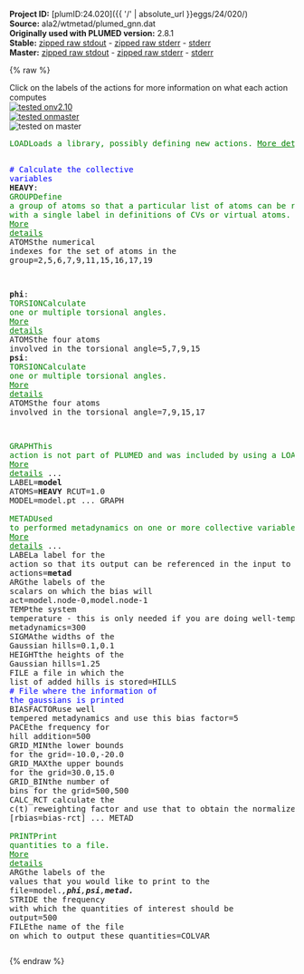 **Project ID:** [plumID:24.020]({{ '/' | absolute_url }}eggs/24/020/)  
**Source:** ala2/wtmetad/plumed_gnn.dat  
**Originally used with PLUMED version:** 2.8.1  
**Stable:** [zipped raw stdout](plumed_gnn.dat.plumed.stdout.txt.zip) - [zipped raw stderr](plumed_gnn.dat.plumed.stderr.txt.zip) - [stderr](plumed_gnn.dat.plumed.stderr)  
**Master:** [zipped raw stdout](plumed_gnn.dat.plumed_master.stdout.txt.zip) - [zipped raw stderr](plumed_gnn.dat.plumed_master.stderr.txt.zip) - [stderr](plumed_gnn.dat.plumed_master.stderr)  

{% raw %}
<div class="plumedpreheader">
<div class="headerInfo" id="value_details_data/ala2/wtmetad/plumed_gnn.dat"> Click on the labels of the actions for more information on what each action computes </div>
<div class="containerBadge">
<div class="headerBadge"><a href="plumed_gnn.dat.plumed.stderr"><img src="https://img.shields.io/badge/v2.10-failed-red.svg" alt="tested onv2.10" /></a></div>
<div class="headerBadge"><a href="plumed_gnn.dat.plumed_master.stderr"><img src="https://img.shields.io/badge/master-failed-red.svg" alt="tested onmaster" /></a></div>
<div class="headerBadge"><img src="https://img.shields.io/badge/with-LOAD-yellow.svg" alt="tested on master" /></div>
</div>
</div>
<pre class="plumedlisting">
<span class="plumedtooltip" style="color:green">LOAD<span class="right">Loads a library, possibly defining new actions. <a href="https://www.plumed.org/doc-master/user-doc/html/LOAD" style="color:green">More details</a><i></i></span></span> <span class="plumedtooltip">FILE<span class="right">file to be loaded<i></i></span></span>=Graph.cpp

<span style="color:blue" class="comment"># Calculate the collective variables</span>
<span style="display:none;" id="data/ala2/wtmetad/plumed_gnn.dat">The LOAD action with label <b></b> calculates something</span><b name="data/ala2/wtmetad/plumed_gnn.datHEAVY" onclick='showPath("data/ala2/wtmetad/plumed_gnn.dat","data/ala2/wtmetad/plumed_gnn.datHEAVY","data/ala2/wtmetad/plumed_gnn.datHEAVY","brown")'>HEAVY</b>: <span class="plumedtooltip" style="color:green">GROUP<span class="right">Define a group of atoms so that a particular list of atoms can be referenced with a single label in definitions of CVs or virtual atoms. <a href="https://www.plumed.org/doc-master/user-doc/html/GROUP" style="color:green">More details</a><i></i></span></span> <span class="plumedtooltip">ATOMS<span class="right">the numerical indexes for the set of atoms in the group<i></i></span></span>=2,5,6,7,9,11,15,16,17,19

<span style="display:none;" id="data/ala2/wtmetad/plumed_gnn.datHEAVY">The GROUP action with label <b>HEAVY</b> calculates something</span><b name="data/ala2/wtmetad/plumed_gnn.datphi" onclick='showPath("data/ala2/wtmetad/plumed_gnn.dat","data/ala2/wtmetad/plumed_gnn.datphi","data/ala2/wtmetad/plumed_gnn.datphi","brown")'>phi</b>: <span class="plumedtooltip" style="color:green">TORSION<span class="right">Calculate one or multiple torsional angles. <a href="https://www.plumed.org/doc-master/user-doc/html/TORSION" style="color:green">More details</a><i></i></span></span> <span class="plumedtooltip">ATOMS<span class="right">the four atoms involved in the torsional angle<i></i></span></span>=5,7,9,15
<span style="display:none;" id="data/ala2/wtmetad/plumed_gnn.datphi">The TORSION action with label <b>phi</b> calculates the following quantities:<table  align="center" frame="void" width="95%" cellpadding="5%"><tr><td width="5%"><b> Quantity </b>  </td><td><b> Description </b> </td></tr><tr><td width="5%">phi.value</td><td>the TORSION involving these atoms</td></tr></table></span><b name="data/ala2/wtmetad/plumed_gnn.datpsi" onclick='showPath("data/ala2/wtmetad/plumed_gnn.dat","data/ala2/wtmetad/plumed_gnn.datpsi","data/ala2/wtmetad/plumed_gnn.datpsi","brown")'>psi</b>: <span class="plumedtooltip" style="color:green">TORSION<span class="right">Calculate one or multiple torsional angles. <a href="https://www.plumed.org/doc-master/user-doc/html/TORSION" style="color:green">More details</a><i></i></span></span> <span class="plumedtooltip">ATOMS<span class="right">the four atoms involved in the torsional angle<i></i></span></span>=7,9,15,17

<span style="display:none;" id="data/ala2/wtmetad/plumed_gnn.datpsi">The TORSION action with label <b>psi</b> calculates the following quantities:<table  align="center" frame="void" width="95%" cellpadding="5%"><tr><td width="5%"><b> Quantity </b>  </td><td><b> Description </b> </td></tr><tr><td width="5%">psi.value</td><td>the TORSION involving these atoms</td></tr></table></span><span class="plumedtooltip" style="color:green">GRAPH<span class="right">This action is not part of PLUMED and was included by using a LOAD command <a href="https://www.plumed.org/doc-master/user-doc/html/LOAD" style="color:green">More details</a><i></i></span></span> ...
 LABEL=<b name="data/ala2/wtmetad/plumed_gnn.datmodel" onclick='showPath("data/ala2/wtmetad/plumed_gnn.dat","data/ala2/wtmetad/plumed_gnn.datmodel","data/ala2/wtmetad/plumed_gnn.datmodel","brown")'>model</b>
 ATOMS=<b name="data/ala2/wtmetad/plumed_gnn.datHEAVY">HEAVY</b>
 RCUT=1.0
 MODEL=model.pt
... GRAPH
<br/><span class="plumedtooltip" style="color:green">METAD<span class="right">Used to performed metadynamics on one or more collective variables. <a href="https://www.plumed.org/doc-master/user-doc/html/METAD" style="color:green">More details</a><i></i></span></span> ...
 <span class="plumedtooltip">LABEL<span class="right">a label for the action so that its output can be referenced in the input to other actions<i></i></span></span>=<b name="data/ala2/wtmetad/plumed_gnn.datmetad" onclick='showPath("data/ala2/wtmetad/plumed_gnn.dat","data/ala2/wtmetad/plumed_gnn.datmetad","data/ala2/wtmetad/plumed_gnn.datmetad","brown")'>metad</b>
 <span class="plumedtooltip">ARG<span class="right">the labels of the scalars on which the bias will act<i></i></span></span>=model.node-0,model.node-1
 <span class="plumedtooltip">TEMP<span class="right">the system temperature - this is only needed if you are doing well-tempered metadynamics<i></i></span></span>=300
 <span class="plumedtooltip">SIGMA<span class="right">the widths of the Gaussian hills<i></i></span></span>=0.1,0.1
 <span class="plumedtooltip">HEIGHT<span class="right">the heights of the Gaussian hills<i></i></span></span>=1.25 
 <span class="plumedtooltip">FILE<span class="right"> a file in which the list of added hills is stored<i></i></span></span>=HILLS   <span style="color:blue" class="comment"># File where the information of the gaussians is printed</span>
 <span class="plumedtooltip">BIASFACTOR<span class="right">use well tempered metadynamics and use this bias factor<i></i></span></span>=5
 <span class="plumedtooltip">PACE<span class="right">the frequency for hill addition<i></i></span></span>=500
 <span class="plumedtooltip">GRID_MIN<span class="right">the lower bounds for the grid<i></i></span></span>=-10.0,-20.0 
 <span class="plumedtooltip">GRID_MAX<span class="right">the upper bounds for the grid<i></i></span></span>=30.0,15.0 
 <span class="plumedtooltip">GRID_BIN<span class="right">the number of bins for the grid<i></i></span></span>=500,500
 <span class="plumedtooltip">CALC_RCT<span class="right"> calculate the c(t) reweighting factor and use that to obtain the normalized bias [rbias=bias-rct]<i></i></span></span>
... METAD
<br/><span style="display:none;" id="data/ala2/wtmetad/plumed_gnn.datmetad">The METAD action with label <b>metad</b> calculates the following quantities:<table  align="center" frame="void" width="95%" cellpadding="5%"><tr><td width="5%"><b> Quantity </b>  </td><td><b> Description </b> </td></tr><tr><td width="5%">metad.bias</td><td>the instantaneous value of the bias potential</td></tr><tr><td width="5%">metad.rbias</td><td>the instantaneous value of the bias normalized using the c(t) reweighting factor [rbias=bias-rct]</td></tr><tr><td width="5%">metad.rct</td><td>the reweighting factor c(t)</td></tr></table></span><span class="plumedtooltip" style="color:green">PRINT<span class="right">Print quantities to a file. <a href="https://www.plumed.org/doc-master/user-doc/html/PRINT" style="color:green">More details</a><i></i></span></span> <span class="plumedtooltip">ARG<span class="right">the labels of the values that you would like to print to the file<i></i></span></span>=model.*,<b name="data/ala2/wtmetad/plumed_gnn.datphi">phi</b>,<b name="data/ala2/wtmetad/plumed_gnn.datpsi">psi</b>,<b name="data/ala2/wtmetad/plumed_gnn.datmetad">metad.*</b> <span class="plumedtooltip">STRIDE<span class="right"> the frequency with which the quantities of interest should be output<i></i></span></span>=500 <span class="plumedtooltip">FILE<span class="right">the name of the file on which to output these quantities<i></i></span></span>=COLVAR 
</pre>
{% endraw %}
